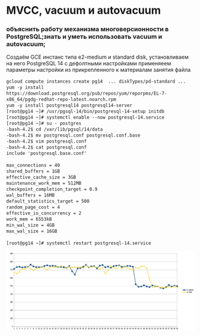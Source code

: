 # MVCC, vacuum и autovacuum
### объяснить работу механизма многоверсионности в PostgreSQL;знать и уметь использовать vacuum и autovacuum;

Cоздаём GCE инстанс типа e2-medium и standard disk, установливаем на него PostgreSQL 14 с дефолтными настройками
применяеем параметры настройки из прикрепленного к материалам занятия файла
```console
gcloud compute instances create pg14  ... diskTypes/pd-standard ...
yum -y install https://download.postgresql.org/pub/repos/yum/reporpms/EL-7-x86_64/pgdg-redhat-repo-latest.noarch.rpm
yum -y install postgresql14 postgresql14-server
[root@pg14 ~]# /usr/pgsql-14/bin/postgresql-14-setup initdb
[root@pg14 ~]# systemctl enable --now postgresql-14.service 
[root@pg14 ~]# su - postgres
-bash-4.2$ cd /var/lib/pgsql/14/data
-bash-4.2$ mv postgresql.conf postgresql.conf.base
-bash-4.2$ vim postgresql.conf
-bash-4.2$ cat postgresql.conf 
include 'postgresql.base.conf'

max_connections = 40
shared_buffers = 1GB
effective_cache_size = 3GB
maintenance_work_mem = 512MB
checkpoint_completion_target = 0.9
wal_buffers = 16MB
default_statistics_target = 500
random_page_cost = 4
effective_io_concurrency = 2
work_mem = 6553kB
min_wal_size = 4GB
max_wal_size = 16GB

[root@pg14 ~]# systemctl restart postgresql-14.service
```
![network](https://github.com/semenov-ross/otus_pg/blob/master/06-AUTOVACUUM/pgbench.png)
